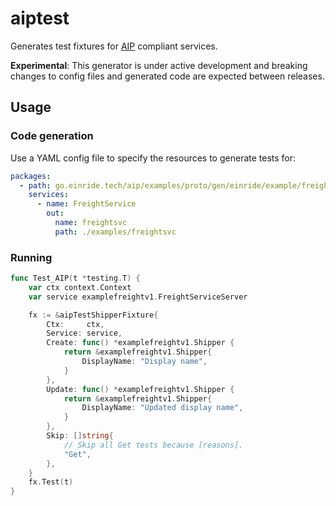 # aiptest

Generates test fixtures for [AIP][google-aip] compliant services.

**Experimental**: This generator is under active development and breaking
changes to config files and generated code are expected between
releases.

[google-aip]: https://aip.dev/

## Usage

### Code generation

Use a YAML config file to specify the resources to generate tests for:

```yaml
packages:
  - path: go.einride.tech/aip/examples/proto/gen/einride/example/freight/v1
    services:
      - name: FreightService
        out:
          name: freightsvc
          path: ./examples/freightsvc
```

### Running

```go
func Test_AIP(t *testing.T) {
	var ctx context.Context
	var service examplefreightv1.FreightServiceServer

	fx := &aipTestShipperFixture{
		Ctx:     ctx,
		Service: service,
		Create: func() *examplefreightv1.Shipper {
			return &examplefreightv1.Shipper{
				DisplayName: "Display name",
			}
		},
		Update: func() *examplefreightv1.Shipper {
			return &examplefreightv1.Shipper{
				DisplayName: "Updated display name",
			}
		},
		Skip: []string{
			// Skip all Get tests because [reasons].
			"Get",
		},
	}
	fx.Test(t)
}
```
